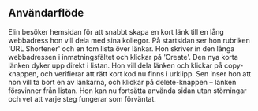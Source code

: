 ## Användarflöde

Elin besöker hemsidan för att snabbt skapa en kort länk till en lång webbadress hon vill dela med sina kollegor. På startsidan ser hon rubriken 'URL Shortener' och en tom lista över länkar. Hon skriver in den långa webbadressen i inmatningsfältet och klickar på 'Create'. Den nya korta länken dyker upp direkt i listan. Hon vill dela länken och klickar på copy-knappen, och verifierar att rätt kort kod nu finns i urklipp. Sen inser hon att hon vill ta bort en av länkarna, och klickar på delete-knappen – länken försvinner från listan. Hon kan nu fortsätta använda sidan utan störningar och vet att varje steg fungerar som förväntat. 